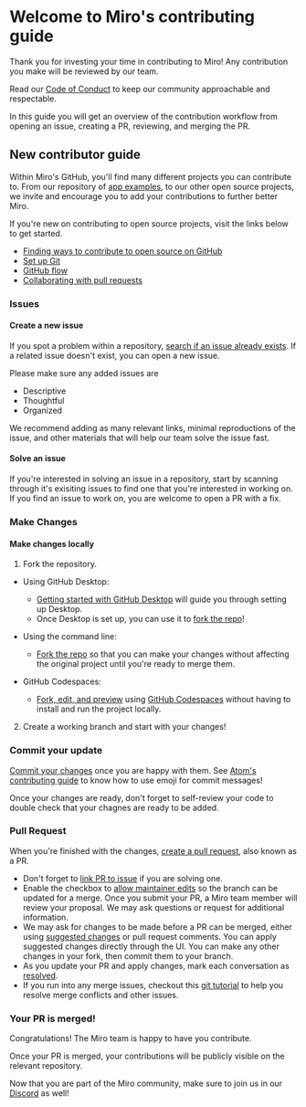 # Welcome to Miro's contributing guide

Thank you for investing your time in contributing to Miro! Any contribution you make will be reviewed by our team.

Read our [Code of Conduct](./CODE_OF_CONDUCT.md) to keep our community approachable and respectable.

In this guide you will get an overview of the contribution workflow from opening an issue, creating a PR, reviewing, and merging the PR.

## New contributor guide

Within Miro's GitHub, you'll find many different projects you can contribute to. From our repository of [app examples](https://github.com/miroapp/app-examples), to our other open source projects, we invite and encourage you to add your contributions to further better Miro.

If you're new on contributing to open source projects, visit the links below to get started.

- [Finding ways to contribute to open source on GitHub](https://docs.github.com/en/get-started/exploring-projects-on-github/finding-ways-to-contribute-to-open-source-on-github)
- [Set up Git](https://docs.github.com/en/get-started/quickstart/set-up-git)
- [GitHub flow](https://docs.github.com/en/get-started/quickstart/github-flow)
- [Collaborating with pull requests](https://docs.github.com/en/github/collaborating-with-pull-requests)

### Issues

#### Create a new issue

If you spot a problem within a repository, [search if an issue already exists](https://docs.github.com/en/github/searching-for-information-on-github/searching-on-github/searching-issues-and-pull-requests#search-by-the-title-body-or-comments). If a related issue doesn't exist, you can open a new issue.

Please make sure any added issues are

- Descriptive
- Thoughtful
- Organized

We recommend adding as many relevant links, minimal reproductions of the issue, and other materials that will help our team solve the issue fast.

#### Solve an issue

If you're interested in solving an issue in a repository, start by scanning through it's exisiting issues to find one that you're interested in working on. If you find an issue to work on, you are welcome to open a PR with a fix.

### Make Changes

#### Make changes locally

1. Fork the repository.

- Using GitHub Desktop:

  - [Getting started with GitHub Desktop](https://docs.github.com/en/desktop/installing-and-configuring-github-desktop/getting-started-with-github-desktop) will guide you through setting up Desktop.
  - Once Desktop is set up, you can use it to [fork the repo](https://docs.github.com/en/desktop/contributing-and-collaborating-using-github-desktop/cloning-and-forking-repositories-from-github-desktop)!

- Using the command line:

  - [Fork the repo](https://docs.github.com/en/github/getting-started-with-github/fork-a-repo#fork-an-example-repository) so that you can make your changes without affecting the original project until you're ready to merge them.

- GitHub Codespaces:
  - [Fork, edit, and preview](https://docs.github.com/en/free-pro-team@latest/github/developing-online-with-codespaces/creating-a-codespace) using [GitHub Codespaces](https://github.com/features/codespaces) without having to install and run the project locally.

2. Create a working branch and start with your changes!

### Commit your update

[Commit your changes](https://github.com/git-guides/git-commit) once you are happy with them. See [Atom's contributing guide](https://github.com/atom/atom/blob/master/CONTRIBUTING.md#git-commit-messages) to know how to use emoji for commit messages!

Once your changes are ready, don't forget to self-review your code to double check that your chagnes are ready to be added.

### Pull Request

When you're finished with the changes, [create a pull request](https://docs.github.com/en/pull-requests/collaborating-with-pull-requests/proposing-changes-to-your-work-with-pull-requests/creating-a-pull-request), also known as a PR.

- Don't forget to [link PR to issue](https://docs.github.com/en/issues/tracking-your-work-with-issues/linking-a-pull-request-to-an-issue) if you are solving one.
- Enable the checkbox to [allow maintainer edits](https://docs.github.com/en/github/collaborating-with-issues-and-pull-requests/allowing-changes-to-a-pull-request-branch-created-from-a-fork) so the branch can be updated for a merge.
  Once you submit your PR, a Miro team member will review your proposal. We may ask questions or request for additional information.
- We may ask for changes to be made before a PR can be merged, either using [suggested changes](https://docs.github.com/en/github/collaborating-with-issues-and-pull-requests/incorporating-feedback-in-your-pull-request) or pull request comments. You can apply suggested changes directly through the UI. You can make any other changes in your fork, then commit them to your branch.
- As you update your PR and apply changes, mark each conversation as [resolved](https://docs.github.com/en/github/collaborating-with-issues-and-pull-requests/commenting-on-a-pull-request#resolving-conversations).
- If you run into any merge issues, checkout this [git tutorial](https://lab.github.com/githubtraining/managing-merge-conflicts) to help you resolve merge conflicts and other issues.

### Your PR is merged!

Congratulations! The Miro team is happy to have you contribute.

Once your PR is merged, your contributions will be publicly visible on the relevant repository.

Now that you are part of the Miro community, make sure to join us in our [Discord](https://bit.ly/miro-developers) as well!
